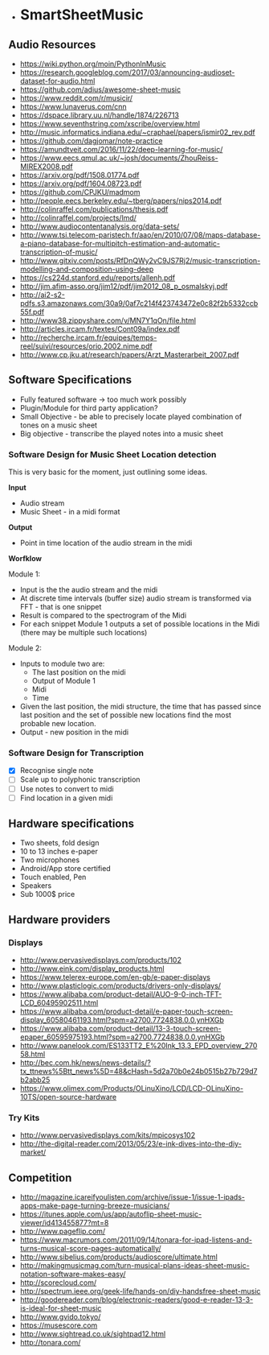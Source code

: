 - # SmartSheetMusic

## Audio Resources
- https://wiki.python.org/moin/PythonInMusic
- https://research.googleblog.com/2017/03/announcing-audioset-dataset-for-audio.html
- https://github.com/adius/awesome-sheet-music
- https://www.reddit.com/r/musicir/
- https://www.lunaverus.com/cnn
- https://dspace.library.uu.nl/handle/1874/226713
- https://www.seventhstring.com/xscribe/overview.html
- http://music.informatics.indiana.edu/~craphael/papers/ismir02_rev.pdf
- https://github.com/dagjomar/note-practice
- https://amundtveit.com/2016/11/22/deep-learning-for-music/
- https://www.eecs.qmul.ac.uk/~josh/documents/ZhouReiss-MIREX2008.pdf
- https://arxiv.org/pdf/1508.01774.pdf
- https://arxiv.org/pdf/1604.08723.pdf
- https://github.com/CPJKU/madmom
- http://people.eecs.berkeley.edu/~tberg/papers/nips2014.pdf
- http://colinraffel.com/publications/thesis.pdf
- http://colinraffel.com/projects/lmd/
- http://www.audiocontentanalysis.org/data-sets/
- http://www.tsi.telecom-paristech.fr/aao/en/2010/07/08/maps-database-a-piano-database-for-multipitch-estimation-and-automatic-transcription-of-music/
- http://www.gitxiv.com/posts/RfDnQWy2vC9JS7Rj2/music-transcription-modelling-and-composition-using-deep
- https://cs224d.stanford.edu/reports/allenh.pdf
- http://jim.afim-asso.org/jim12/pdf/jim2012_08_p_osmalskyj.pdf
- http://ai2-s2-pdfs.s3.amazonaws.com/30a9/0af7c214f423743472e0c82f2b5332ccb55f.pdf
- http://www38.zippyshare.com/v/MN7Y1qOn/file.html
- http://articles.ircam.fr/textes/Cont09a/index.pdf
- http://recherche.ircam.fr/equipes/temps-reel/suivi/resources/orio.2002.nime.pdf
- http://www.cp.jku.at/research/papers/Arzt_Masterarbeit_2007.pdf

## Software Specifications
- Fully featured software -> too much work possibly
- Plugin/Module for third party application?
- Small Objective - be able to precisely locate played combination of tones on a music sheet
- Big objective - transcribe the played notes into a music sheet

### Software Design for Music Sheet Location detection
This is very basic for the moment, just outlining some ideas.

**Input**
- Audio stream
- Music Sheet - in a midi format

**Output**
- Point in time location of the audio stream in the midi

**Worfklow**

Module 1:
- Input is the the audio stream and the midi
- At discrete time intervals (buffer size) audio stream is transformed via FFT - that is one snippet
- Result is compared to the spectrogram of the Midi
- For each snippet Module 1 outputs a set of possible locations in the Midi (there may be multiple such locations)

Module 2:
- Inputs to module two are:
  * The last position on the midi
  * Output of Module 1
  * Midi
  * Time
- Given the last position, the midi structure, the time that has passed since last position and the set of possible new locations find the most probable new location.
- Output - new position in the midi

### Software Design for Transcription
- [x] Recognise single note
- [ ] Scale up to polyphonic transcription
- [ ] Use notes to convert to midi
- [ ] Find location in a given midi

## Hardware specifications
- Two sheets, fold design
- 10 to 13 inches e-paper
- Two microphones
- Android/App store certified
- Touch enabled, Pen
- Speakers
- Sub 1000$ price

## Hardware providers
### Displays
- http://www.pervasivedisplays.com/products/102
- http://www.eink.com/display_products.html
- https://www.telerex-europe.com/en-gb/e-paper-displays
- http://www.plasticlogic.com/products/drivers-only-displays/
- https://www.alibaba.com/product-detail/AUO-9-0-inch-TFT-LCD_60495902511.html
- https://www.alibaba.com/product-detail/e-paper-touch-screen-display_60580461193.html?spm=a2700.7724838.0.0.ynHXGb
- https://www.alibaba.com/product-detail/13-3-touch-screen-epaper_60595975193.html?spm=a2700.7724838.0.0.ynHXGb
- http://www.panelook.com/ES133TT2_E%20Ink_13.3_EPD_overview_27058.html
- http://bec.com.hk/news/news-details/?tx_ttnews%5Btt_news%5D=48&cHash=5d2a70b0e24b0515b27b729d7b2abb25
- https://www.olimex.com/Products/OLinuXino/LCD/LCD-OLinuXino-10TS/open-source-hardware

### Try Kits
- http://www.pervasivedisplays.com/kits/mpicosys102
- http://the-digital-reader.com/2013/05/23/e-ink-dives-into-the-diy-market/

## Competition
- http://magazine.icareifyoulisten.com/archive/issue-1/issue-1-ipads-apps-make-page-turning-breeze-musicians/
- https://itunes.apple.com/us/app/autoflip-sheet-music-viewer/id413455877?mt=8
- http://www.pageflip.com/
- https://www.macrumors.com/2011/09/14/tonara-for-ipad-listens-and-turns-musical-score-pages-automatically/
- http://www.sibelius.com/products/audioscore/ultimate.html
- http://makingmusicmag.com/turn-musical-plans-ideas-sheet-music-notation-software-makes-easy/
- http://scorecloud.com/
- http://spectrum.ieee.org/geek-life/hands-on/diy-handsfree-sheet-music
- http://goodereader.com/blog/electronic-readers/good-e-reader-13-3-is-ideal-for-sheet-music
- http://www.gvido.tokyo/
- https://musescore.com
- http://www.sightread.co.uk/sightpad12.html
- http://tonara.com/

